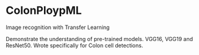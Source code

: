 # ColonPloypML
Image recognition with Transfer Learning

Demonstrate the understanding of pre-trained models. VGG16, VGG19 and ResNet50.
Wrote specifically for Colon cell detections.
